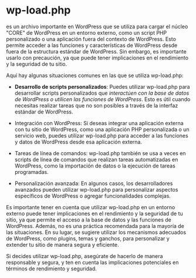 # wp-load.php
es un archivo importante en WordPress que se utiliza para cargar el núcleo "CORE" de WordPress en un entorno externo, como un script PHP personalizado o una aplicación fuera del contexto de WordPress. Esto permite acceder a las funciones y características de WordPress desde fuera de la estructura estándar de WordPress. Sin embargo, es importante usarlo con precaución, ya que puede tener implicaciones en el rendimiento y la seguridad de tu sitio.

Aquí hay algunas situaciones comunes en las que se utiliza wp-load.php:

+ **Desarrollo de scripts personalizados**: Puedes utilizar wp-load.php para desarrollar scripts personalizados que *interactúen con la base de datos de WordPress o utilicen las funciones de WordPress*. Esto es útil cuando necesitas realizar tareas que no son posibles a través de la interfaz estándar de WordPress.

+ Integración con WordPress: Si deseas integrar una aplicación externa con tu sitio de WordPress, como una aplicación PHP personalizada o un servicio web, puedes utilizar wp-load.php para acceder a las funciones y datos de WordPress desde esa aplicación externa.

+ Tareas de línea de comandos: wp-load.php también se usa a veces en scripts de línea de comandos que realizan tareas automatizadas en WordPress, como la importación de datos o la ejecución de tareas programadas.

+ Personalización avanzada: En algunos casos, los desarrolladores avanzados pueden utilizar wp-load.php para personalizar aspectos específicos de WordPress o agregar funcionalidades complejas.

Es importante tener en cuenta que utilizar wp-load.php en un entorno externo puede tener implicaciones en el rendimiento y la seguridad de tu sitio, ya que permite el acceso a la base de datos y las funciones de WordPress. Además, no es una práctica recomendada para la mayoría de las situaciones. En su lugar, se sugiere utilizar los mecanismos adecuados de WordPress, como plugins, temas y ganchos, para personalizar y extender tu sitio de manera segura y eficiente.

Si decides utilizar wp-load.php, asegúrate de hacerlo de manera responsable y segura, y ten en cuenta las implicaciones potenciales en términos de rendimiento y seguridad.